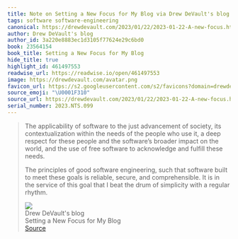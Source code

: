 ```yaml
---
title: Note on Setting a New Focus for My Blog via Drew DeVault's blog
tags: software software-engineering
canonical: https://drewdevault.com/2023/01/22/2023-01-22-A-new-focus.html
author: Drew DeVault's blog
author_id: 3a220e8883ec1d3105f77624e29c6bd0
book: 23564154
book_title: Setting a New Focus for My Blog
hide_title: true
highlight_id: 461497553
readwise_url: https://readwise.io/open/461497553
image: https://drewdevault.com/avatar.png
favicon_url: https://s2.googleusercontent.com/s2/favicons?domain=drewdevault.com
source_emoji: "\U0001F310"
source_url: https://drewdevault.com/2023/01/22/2023-01-22-A-new-focus.html#:~:text=The%20applicability%20of,a%20regular%20rhythm.
serial_number: 2023.NTS.099
---
```

> The applicability of software to the just advancement of society, its contextualization within the needs of the people who use it, a deep respect for these people and the software’s broader impact on the world, and the use of free software to acknowledge and fulfill these needs.
> 
> The principles of good software engineering, such that software built to meet these goals is reliable, secure, and comprehensible. It is in the service of this goal that I beat the drum of simplicity with a regular rhythm.
> <div class="quoteback-footer"><div class="quoteback-avatar"><img class="mini-favicon" src="https://s2.googleusercontent.com/s2/favicons?domain=drewdevault.com"></div><div class="quoteback-metadata"><div class="metadata-inner"><span style="display:none">FROM:</span><div aria-label="Drew DeVault's blog" class="quoteback-author"> Drew DeVault's blog</div><div aria-label="Setting a New Focus for My Blog" class="quoteback-title"> Setting a New Focus for My Blog</div></div></div><div class="quoteback-backlink"><a target="_blank" aria-label="go to the full text of this quotation" rel="noopener" href="https://drewdevault.com/2023/01/22/2023-01-22-A-new-focus.html#:~:text=The%20applicability%20of,a%20regular%20rhythm." class="quoteback-arrow"> Source</a></div></div>